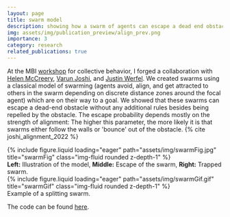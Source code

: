 ```yaml
---
layout: page
title: swarm model
description: showing how a swarm of agents can escape a dead end obstacle
img: assets/img/publication_preview/align_prev.png
importance: 3
category: research
related_publications: true
---
```


At the MBI [workshop](https://mbi.osu.edu/events/collective-behavior-and-emergent-phenomena-biology) for collective behavior, I forged a collaboration with [Helen McCreery](https://facultyprofiles.tufts.edu/helen-mccreery), [Varun Joshi](https://www.varun-joshi.com/about), and [Justin Werfel](https://people.seas.harvard.edu/~jkwerfel/). We created swarms using a classical model of swarming (agents avoid, align, and get attracted to others in the swarm depending on discrete distance zones around the focal agent) which are on their way to a goal. We showed that these swarms can escape a dead-end obstacle without any additional rules besides being repelled by the obstacle. The escape probability depends mostly on the strength of alignment: The higher this parameter, the more likely it is that swarms either follow the walls or 'bounce' out of the obstacle.
{% cite joshi_alignment_2022 %}

<div class="row">
    <div class="col-sm mt-3 mt-md-0">
        {% include figure.liquid loading="eager" path="assets/img/swarmFig.jpg" title="swarmFig" class="img-fluid rounded z-depth-1" %}
    </div>
</div>
<div class="caption">
    <strong>Left:</strong> Illustration of the model, <strong>Middle:</strong> Escape of the swarm, <strong>Right:</strong> Trapped swarm.
</div>

<div class="row">
    <div class="col-sm mt-3 mt-md-0">
        {% include figure.liquid loading="eager" path="assets/img/swarmGif.gif" title="swarmGif" class="img-fluid rounded z-depth-1" %}
    </div>
</div>
<div class="caption">
    Example of a splitting swarm.
</div>

The code can be found [here](https://github.com/v9joshi/Obstacle-avoiding-agents).
